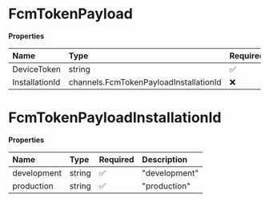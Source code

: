 # FcmTokenPayload

**Properties**

| Name           | Type                                   | Required | Description |
| :------------- | :------------------------------------- | :------- | :---------- |
| DeviceToken    | string                                 | ✅       |             |
| InstallationId | channels.FcmTokenPayloadInstallationId | ❌       |             |

# FcmTokenPayloadInstallationId

**Properties**

| Name        | Type   | Required | Description   |
| :---------- | :----- | :------- | :------------ |
| development | string | ✅       | "development" |
| production  | string | ✅       | "production"  |
